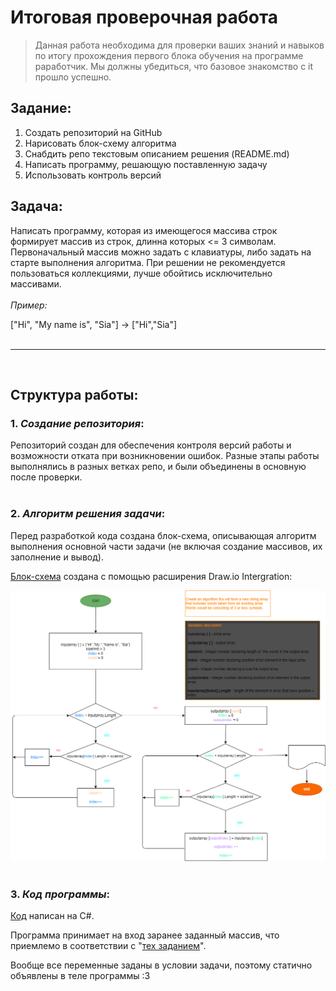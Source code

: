 # Итоговая проверочная работа

> Данная работа необходима для проверки ваших знаний и навыков по итогу прохождения первого блока обучения на программе раработчик. Мы должны убедиться, что базовое знакомство c it прошло успешно. 

## Задание:

1. Cоздать репозиторий на GitHub
2. Нарисовать блок-схему алгоритма
3. Снабдить репо текстовым описанием решения (README.md)
4. Написать программу, решающую поставленную задачу
5. Использовать контроль версий

## Задача:

Написать программу, которая из имеющегося массива строк формирует массив из строк, длинна которых <= 3 символам. Первоначальный массив можно задать с клавиатуры, либо задать на старте выполнения алгоритма. При решении не рекомендуется пользоваться коллекциями, лучше обойтись исключительно массивами.
<br>
<br>
*Пример:*

["Hi", "My name is", "Sia"] -> ["Hi","Sia"]
<br>
<br>
___
<br>

## Структура работы:

### 1. *Создание репозитория*:
Репозиторий создан для обеспечения контроля версий работы и возможности отката при возникновении ошибок. Разные этапы работы выполнялись в разных ветках репо, и были объединены в основную после проверки.
<br><br>

### 2. *Алгоритм решения задачи*:
Перед разработкой кода создана блок-схема, описывающая алгоритм выполнения основной части задачи (не включая создание массивов, их заполнение и вывод).

[Блок-схема](https://github.com/Kitsune17/Q1_Geek_Test/blob/main/Algorithm.drawio.png) создана с помощью расширения Draw.io Intergration:

![Algorithm](Algorithm.drawio.png)
<br><br>

### 3. *Код программы*:

[Код](Program.cs) написан на C#.

Программа принимает на вход заранее заданный массив, что приемлемо в соответствии с "[тех заданием](#задача)".

Вообще все переменные заданы в условии задачи, поэтому статично объявлены в теле программы :3